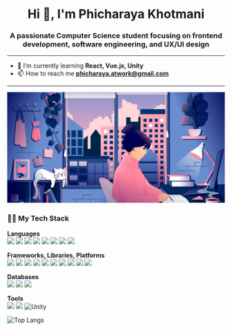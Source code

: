 <h1 align="center">Hi 👋, I'm Phicharaya Khotmani</h1>
<h3 align="center">A passionate Computer Science student focusing on frontend development, software engineering, and UX/UI design</h3>

<hr />

- 🌱 I’m currently learning **React, Vue.js, Unity**  
- 📫 How to reach me **phicharaya.atwork@gmail.com**

<hr />

<img src="asset/freepik__expand__44740.png"/>

<h3>👩‍💻 My Tech Stack</h3>

**Languages**  
<img src="https://img.shields.io/badge/JavaScript-323330?style=for-the-badge&logo=javascript&logoColor=F7DF1E" />  <img src="https://img.shields.io/badge/Python-FFD43B?style=for-the-badge&logo=python&logoColor=blue" />  <img src="https://img.shields.io/badge/C%23-239120?style=for-the-badge&logo=csharp&logoColor=white" />  <img src="https://img.shields.io/badge/C%2B%2B-00599C?style=for-the-badge&logo=c%2B%2B&logoColor=white" />  <img src="https://img.shields.io/badge/CSS3-1572B6?style=for-the-badge&logo=css3&logoColor=white" />  <img src="https://img.shields.io/badge/HTML5-E34F26?style=for-the-badge&logo=html5&logoColor=white" />  <img src="https://img.shields.io/badge/Go-00ADD8?style=for-the-badge&logo=go&logoColor=white" />  <img src="https://img.shields.io/badge/Kotlin-B125EA?style=for-the-badge&logo=kotlin&logoColor=white" />  

**Frameworks, Libraries, Platforms**  
<img src="https://img.shields.io/badge/Next.js-000000?style=for-the-badge&logo=nextdotjs&logoColor=white" />  <img src="https://img.shields.io/badge/Flask-000000?style=for-the-badge&logo=flask&logoColor=white" />  <img src="https://img.shields.io/badge/jQuery-0769AD?style=for-the-badge&logo=jquery&logoColor=white" />  <img src="https://img.shields.io/badge/jinja-white.svg?style=for-the-badge&logo=jinja&logoColor=black">  <img src="https://img.shields.io/badge/Tailwind_CSS-38B2AC?style=for-the-badge&logo=tailwind-css&logoColor=white">  <img src="https://img.shields.io/badge/Node.js-339933?style=for-the-badge&logo=nodedotjs&logoColor=white" />  <img src="https://img.shields.io/badge/Bootstrap-563D7C?style=for-the-badge&logo=bootstrap&logoColor=white" />  <img src="https://img.shields.io/badge/Bulma-00D1B2?style=for-the-badge&logo=bulma&logoColor=white" />  <img src="https://img.shields.io/badge/Material--UI-007FFF?style=for-the-badge&logo=mui&logoColor=white" />  <img src="https://img.shields.io/badge/Jupyter-F37626.svg?&style=for-the-badge&logo=Jupyter&logoColor=white" />

**Databases**  
<img src="https://img.shields.io/badge/MongoDB-4EA94B?style=for-the-badge&logo=mongodb&logoColor=white" />  <img src="https://img.shields.io/badge/MySQL-005C84?style=for-the-badge&logo=mysql&logoColor=white" />  <img src="https://img.shields.io/badge/PostgreSQL-316192?style=for-the-badge&logo=postgresql&logoColor=white" />  

**Tools**  
<img src="https://img.shields.io/badge/Docker-2CA5E0?style=for-the-badge&logo=docker&logoColor=white" />  <img src="https://img.shields.io/badge/Postman-FF6C37?style=for-the-badge&logo=postman&logoColor=white" />  ![Unity](https://img.shields.io/badge/unity-%23000000.svg?style=for-the-badge&logo=unity&logoColor=white)

![Top Langs](https://github-readme-stats.vercel.app/api/top-langs/?username=anuraghazra&layout=compact) 
